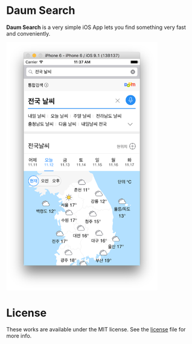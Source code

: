 Daum Search
===========

**Daum Search** is a very simple iOS App lets you find something very fast and conveniently.

<img src="https://raw.githubusercontent.com/likejazz/daum-search-ios/master/Screenshot.png" width="400" />

# License

These works are available under the MIT license. See the [license](LICENSE) file for more info.
